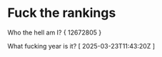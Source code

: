 # Fuck the rankings

Who the hell am I?
{ 12672805 }

What fucking year is it?
[ 2025-03-23T11:43:20Z ]
